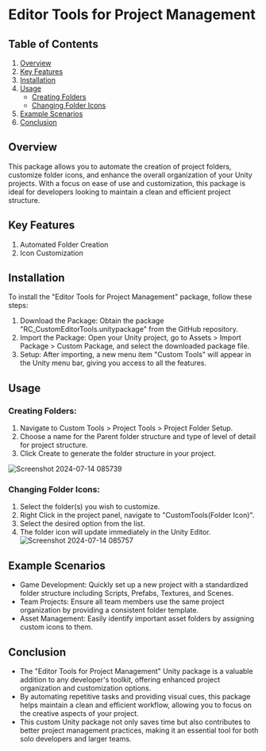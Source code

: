 # Editor Tools for Project Management

## Table of Contents
1. [Overview](#overview)
2. [Key Features](#key-features)
3. [Installation](#installation)
4. [Usage](#usage)
    - [Creating Folders](#creating-folders)
    - [Changing Folder Icons](#changing-folder-icons)
5. [Example Scenarios](#example-scenarios)
6. [Conclusion](#conclusion)
 
## Overview
This package allows you to automate the creation of project folders, customize folder icons, and enhance the overall organization of your Unity projects. With a focus on ease of use and customization, this package is ideal for developers looking to maintain a clean and efficient project structure.

## Key Features
1. Automated Folder Creation
2. Icon Customization

## Installation
To install the "Editor Tools for Project Management" package, follow these steps:

1. Download the Package: Obtain the package "RC_CustomEditorTools.unitypackage" from the GitHub repository.
2. Import the Package: Open your Unity project, go to Assets > Import Package > Custom Package, and select the downloaded package file.
3. Setup: After importing, a new menu item "Custom Tools" will appear in the Unity menu bar, giving you access to all the features.

## Usage
### Creating Folders:

1. Navigate to Custom Tools > Project Tools > Project Folder Setup.
2. Choose a name for the Parent folder structure and type of level of detail for project structure. 
3. Click Create to generate the folder structure in your project.
 
![Screenshot 2024-07-14 085739](https://github.com/user-attachments/assets/c32e3936-00cd-40a4-ace0-f0e4f1cde739)

### Changing Folder Icons:

1. Select the folder(s) you wish to customize.
2. Right Click in the project panel, navigate to "CustomTools(Folder Icon)".
3. Select the desired option from the list.
4. The folder icon will update immediately in the Unity Editor.
![Screenshot 2024-07-14 085757](https://github.com/user-attachments/assets/7ea8b97d-72e1-4258-bdaa-a43275e1d723)


## Example Scenarios
- Game Development: Quickly set up a new project with a standardized folder structure including Scripts, Prefabs, Textures, and Scenes.
- Team Projects: Ensure all team members use the same project organization by providing a consistent folder template.
- Asset Management: Easily identify important asset folders by assigning custom icons to them.

## Conclusion
- The "Editor Tools for Project Management" Unity package is a valuable addition to any developer's toolkit, offering enhanced project organization and customization options.
- By automating repetitive tasks and providing visual cues, this package helps maintain a clean and efficient workflow, allowing you to focus on the creative aspects of your project.
- This custom Unity package not only saves time but also contributes to better project management practices, making it an essential tool for both solo developers and larger teams.
